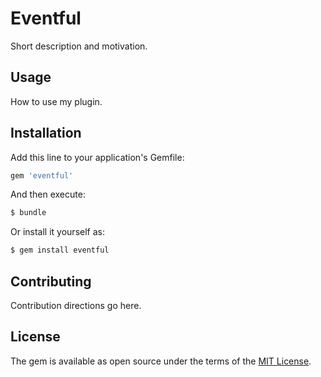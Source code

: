 # Eventful
Short description and motivation.

## Usage
How to use my plugin.

## Installation
Add this line to your application's Gemfile:

```ruby
gem 'eventful'
```

And then execute:
```bash
$ bundle
```

Or install it yourself as:
```bash
$ gem install eventful
```

## Contributing
Contribution directions go here.

## License
The gem is available as open source under the terms of the [MIT License](https://opensource.org/licenses/MIT).
